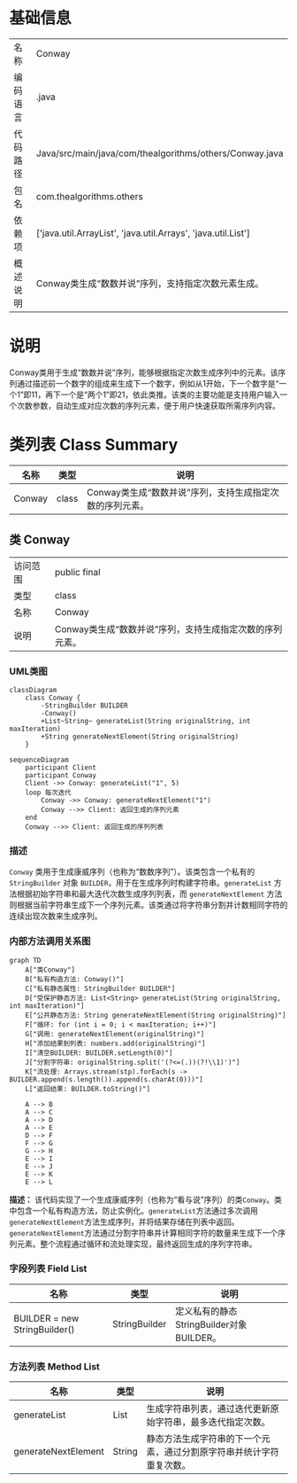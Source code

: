 # 基础信息

|      |      |
|------|------|
| 名称 | Conway |
| 编码语言 | .java |
| 代码路径 | Java/src/main/java/com/thealgorithms/others/Conway.java |
| 包名 | com.thealgorithms.others |
| 依赖项 | ['java.util.ArrayList', 'java.util.Arrays', 'java.util.List'] |
| 概述说明 | Conway类生成“数数并说”序列，支持指定次数元素生成。 |

# 说明

Conway类用于生成“数数并说”序列，能够根据指定次数生成序列中的元素。该序列通过描述前一个数字的组成来生成下一个数字，例如从1开始，下一个数字是“一个1”即11，再下一个是“两个1”即21，依此类推。该类的主要功能是支持用户输入一个次数参数，自动生成对应次数的序列元素，便于用户快速获取所需序列内容。

# 类列表 Class Summary

| 名称   | 类型  | 说明 |
|-------|------|-------------|
| Conway | class | Conway类生成“数数并说”序列，支持生成指定次数的序列元素。 |



## 类 Conway

|      |      |
|------|------|
| 访问范围 | public final |
| 类型 | class |
| 名称 | Conway |
| 说明 | Conway类生成“数数并说”序列，支持生成指定次数的序列元素。 |


### UML类图

```mermaid
classDiagram
    class Conway {
        -StringBuilder BUILDER
        -Conway()
        +List~String~ generateList(String originalString, int maxIteration)
        +String generateNextElement(String originalString)
    }
```

```mermaid
sequenceDiagram
    participant Client
    participant Conway
    Client ->> Conway: generateList("1", 5)
    loop 每次迭代
        Conway ->> Conway: generateNextElement("1")
        Conway -->> Client: 返回生成的序列元素
    end
    Conway -->> Client: 返回生成的序列列表
```

### 描述
`Conway` 类用于生成康威序列（也称为“数数序列”）。该类包含一个私有的 `StringBuilder` 对象 `BUILDER`，用于在生成序列时构建字符串。`generateList` 方法根据初始字符串和最大迭代次数生成序列列表，而 `generateNextElement` 方法则根据当前字符串生成下一个序列元素。该类通过将字符串分割并计数相同字符的连续出现次数来生成序列。


### 内部方法调用关系图

```mermaid
graph TD
    A["类Conway"]
    B["私有构造方法: Conway()"]
    C["私有静态属性: StringBuilder BUILDER"]
    D["受保护静态方法: List<String> generateList(String originalString, int maxIteration)"]
    E["公共静态方法: String generateNextElement(String originalString)"]
    F["循环: for (int i = 0; i < maxIteration; i++)"]
    G["调用: generateNextElement(originalString)"]
    H["添加结果到列表: numbers.add(originalString)"]
    I["清空BUILDER: BUILDER.setLength(0)"]
    J["分割字符串: originalString.split('(?<=(.))(?!\\1)')"]
    K["流处理: Arrays.stream(stp).forEach(s -> BUILDER.append(s.length()).append(s.charAt(0)))"]
    L["返回结果: BUILDER.toString()"]

    A --> B
    A --> C
    A --> D
    A --> E
    D --> F
    F --> G
    G --> H
    E --> I
    E --> J
    E --> K
    E --> L
```

**描述：**
该代码实现了一个生成康威序列（也称为“看与说”序列）的类`Conway`。类中包含一个私有构造方法，防止实例化。`generateList`方法通过多次调用`generateNextElement`方法生成序列，并将结果存储在列表中返回。`generateNextElement`方法通过分割字符串并计算相同字符的数量来生成下一个序列元素。整个流程通过循环和流处理实现，最终返回生成的序列字符串。

### 字段列表 Field List

| 名称  | 类型  | 说明 |
|-------|-------|------|
| BUILDER = new StringBuilder() | StringBuilder | 定义私有的静态StringBuilder对象BUILDER。 |

### 方法列表 Method List

| 名称  | 类型  | 说明 |
|-------|-------|------|
| generateList | List<String> | 生成字符串列表，通过迭代更新原始字符串，最多迭代指定次数。 |
| generateNextElement | String | 静态方法生成字符串的下一个元素，通过分割原字符串并统计字符重复次数。 |




